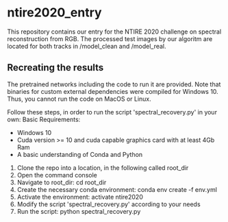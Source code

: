 # ntire2020_entry
This repository contains our entry for the NTIRE 2020 challenge on spectral reconstruction from RGB.
The processed test images by our algoritm are located for both tracks in /model_clean and /model_real.

## Recreating the results
The pretrained networks including the code to run it are provided.
Note that binaries for custom external dependencies were compiled for Windows 10.
Thus, you cannot run the code on MacOS or Linux.

Follow these steps, in order to run the script 'spectral_recovery.py' in your own:
Basic Requirements:
* Windows 10
* Cuda version >= 10 and cuda capable graphics card with at least 4Gb Ram
* A basic understanding of Conda and Python

1. Clone the repo into a location, in the following called root_dir
2. Open the command console
3. Navigate to root_dir: cd root_dir
4. Create the necessary conda environment: conda env create -f env.yml
5. Activate the environment: activate ntire2020
6. Modify the script 'spectral_recovery.py' according to your needs
6. Run the script: python spectral_recovery.py